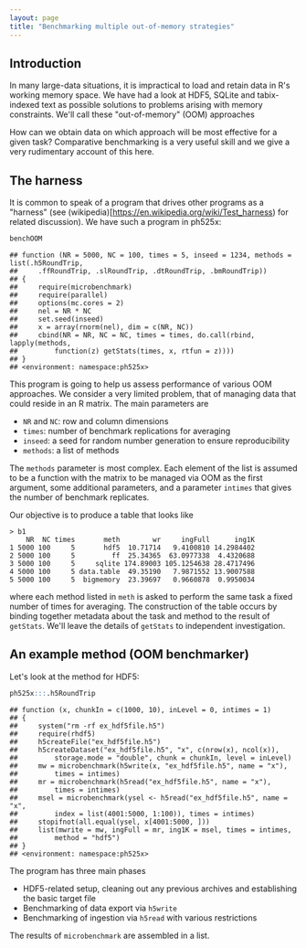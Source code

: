 ```yaml
---
layout: page
title: "Benchmarking multiple out-of-memory strategies"
---
```





## Introduction

In many large-data situations, it is impractical to load and retain
data in R's working memory space.  We have had a look at
HDF5, SQLite and tabix-indexed text as possible solutions
to problems arising with memory constraints.    We'll call
these "out-of-memory" (OOM) approaches

How can we obtain data on which approach will be most effective
for a given task?  Comparative benchmarking is a very useful skill and
we give a very rudimentary account of this here.

## The harness

It is common to speak of a program that drives other programs
as a "harness" (see (wikipedia)[https://en.wikipedia.org/wiki/Test_harness)
for related discussion).  We have such a program in ph525x:


```r
benchOOM
```

```
## function (NR = 5000, NC = 100, times = 5, inseed = 1234, methods = list(.h5RoundTrip, 
##     .ffRoundTrip, .slRoundTrip, .dtRoundTrip, .bmRoundTrip)) 
## {
##     require(microbenchmark)
##     require(parallel)
##     options(mc.cores = 2)
##     nel = NR * NC
##     set.seed(inseed)
##     x = array(rnorm(nel), dim = c(NR, NC))
##     cbind(NR = NR, NC = NC, times = times, do.call(rbind, lapply(methods, 
##         function(z) getStats(times, x, rtfun = z))))
## }
## <environment: namespace:ph525x>
```

This program is going to help us assess performance of various
OOM approaches.  We consider a very limited problem, that of
managing data that could reside in an R matrix.
The main parameters are

* `NR` and `NC`: row and column dimensions
* `times`: number of benchmark replications for averaging
* `inseed`: a seed for random number generation to ensure reproducibility
* `methods`: a list of methods

The `methods` parameter is most complex.  Each element of the list
is assumed to be a function with the matrix to
be managed via OOM as the first argument, some additional
parameters, and a parameter `intimes` that gives the number 
of benchmark replicates.

Our objective is to produce a table that looks like

```
> b1
    NR  NC times       meth        wr     ingFull      ing1K
1 5000 100     5       hdf5  10.71714   9.4100810 14.2984402
2 5000 100     5         ff  25.34365  63.0977338  4.4320688
3 5000 100     5     sqlite 174.89003 105.1254638 28.4717496
4 5000 100     5 data.table  49.35190   7.9871552 13.9007588
5 5000 100     5  bigmemory  23.39697   0.9660878  0.9950034
```

where each method listed in `meth` is asked to perform the same
task a fixed number of times for averaging.  The construction of 
the table occurs by binding together metadata about the task and
method to the result of `getStats`.  We'll leave the details
of `getStats` to independent investigation.


## An example method (OOM benchmarker)

Let's look at the method for HDF5:

```r
ph525x:::.h5RoundTrip
```

```
## function (x, chunkIn = c(1000, 10), inLevel = 0, intimes = 1) 
## {
##     system("rm -rf ex_hdf5file.h5")
##     require(rhdf5)
##     h5createFile("ex_hdf5file.h5")
##     h5createDataset("ex_hdf5file.h5", "x", c(nrow(x), ncol(x)), 
##         storage.mode = "double", chunk = chunkIn, level = inLevel)
##     mw = microbenchmark(h5write(x, "ex_hdf5file.h5", name = "x"), 
##         times = intimes)
##     mr = microbenchmark(h5read("ex_hdf5file.h5", name = "x"), 
##         times = intimes)
##     msel = microbenchmark(ysel <- h5read("ex_hdf5file.h5", name = "x", 
##         index = list(4001:5000, 1:100)), times = intimes)
##     stopifnot(all.equal(ysel, x[4001:5000, ]))
##     list(mwrite = mw, ingFull = mr, ing1K = msel, times = intimes, 
##         method = "hdf5")
## }
## <environment: namespace:ph525x>
```

The program has three main phases

* HDF5-related setup, cleaning out any previous archives and establishing
the basic target file
* Benchmarking of data export via `h5write`
* Benchmarking of ingestion via `h5read` with various restrictions

The results of `microbenchmark` are assembled in a list.
